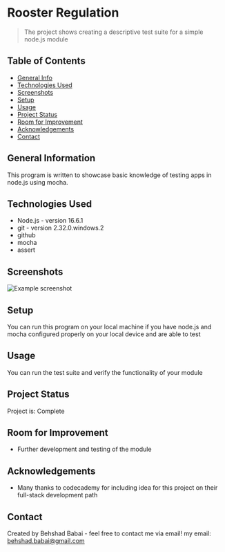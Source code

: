 # Rooster Regulation
> The project shows creating a descriptive test suite for a simple node.js module
> <!--Live demo [_here_]().  If you have the project hosted somewhere, include the link here. -->

## Table of Contents
* [General Info](#general-information)
* [Technologies Used](#technologies-used)
* [Screenshots](#screenshots)
* [Setup](#setup)
* [Usage](#usage)
* [Project Status](#project-status)
* [Room for Improvement](#room-for-improvement)
* [Acknowledgements](#acknowledgements)
* [Contact](#contact)
<!-- * [License](#license) -->


## General Information
This program is written to showcase basic knowledge of testing apps in node.js using mocha.
<!-- You don't have to answer all the questions - just the ones relevant to your project. -->


## Technologies Used
-  Node.js - version 16.6.1
- git - version 2.32.0.windows.2
- github
- mocha
- assert


## Screenshots
![Example screenshot](./img/Screenshot.png)
<!-- If you have screenshots you'd like to share, include them here. -->


## Setup
You can run this program on your local machine if you have node.js and mocha configured properly on your local device and are able to test


## Usage
You can run the test suite and verify the functionality of your module


## Project Status
Project is: Complete


## Room for Improvement
- Further development and testing of the module



## Acknowledgements
- Many thanks to codecademy for including idea for this project on their full-stack development path 


## Contact
Created by Behshad Babai - feel free to contact me via email!
my email: behshad.babai@gmail.com


<!-- Optional -->
<!-- ## License -->
<!-- This project is open source and available under the [... License](). -->

<!-- You don't have to include all sections - just the one's relevant to your project -->
